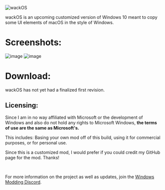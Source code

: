 ![wackOS](https://user-images.githubusercontent.com/20033421/220275434-bd2c5233-26ad-481a-8293-f0a381c90996.png)

wackOS is an upcoming customized version of Windows 10 meant to copy some UI elements of macOS in the style of Windows. 

# Screenshots:

![image](https://user-images.githubusercontent.com/20033421/220272791-15a11430-ea50-4cec-9793-744a3340bce9.png)
![image](https://user-images.githubusercontent.com/20033421/220272805-5fa50893-4f67-4134-976b-5768636c9a47.png)


# Download:

wackOS has not yet had a finalized first revision.

## Licensing:
Since I am in no way affiliated with Microsoft or the development of Windows and also do not hold any rights to Microsoft Windows, **the terms of use are the same as Microsoft's.**

This includes: Basing your own mod off of this build, using it for commercial purposes, or for personal use.

Since this is a customized mod, I would prefer if you could credit my GitHub page for the mod. Thanks!

⁯

For more information on the project as well as updates, join the [Windows Modding Discord](https://discord.gg/hzScjC9re6).
